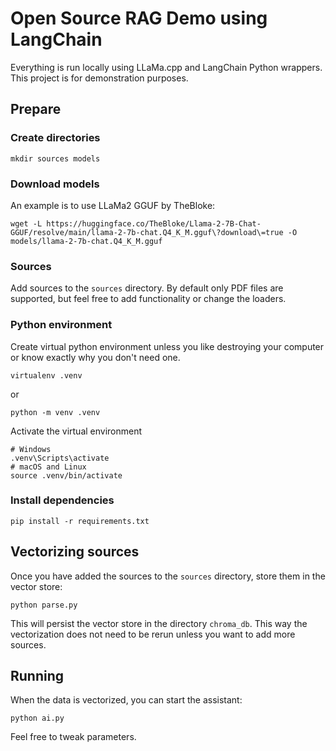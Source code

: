 # Open Source RAG Demo using LangChain

Everything is run locally using LLaMa.cpp and LangChain Python wrappers.
This project is for demonstration purposes.

## Prepare

### Create directories

    mkdir sources models

### Download models

An example is to use LLaMa2 GGUF by TheBloke:

    wget -L https://huggingface.co/TheBloke/Llama-2-7B-Chat-GGUF/resolve/main/llama-2-7b-chat.Q4_K_M.gguf\?download\=true -O models/llama-2-7b-chat.Q4_K_M.gguf

### Sources

Add sources to the `sources` directory.
By default only PDF files are supported, but feel free to add functionality or change the loaders.

### Python environment

Create virtual python environment unless you like destroying your computer or know exactly why you don't need one.

    virtualenv .venv

or 

    python -m venv .venv

Activate the virtual environment

    # Windows
    .venv\Scripts\activate
    # macOS and Linux
    source .venv/bin/activate

### Install dependencies

    pip install -r requirements.txt

## Vectorizing sources

Once you have added the sources to the `sources` directory, store them in the vector store:

    python parse.py

This will persist the vector store in the directory `chroma_db`.
This way the vectorization does not need to be rerun unless you want to add more sources.

## Running

When the data is vectorized, you can start the assistant:

    python ai.py

Feel free to tweak parameters.
